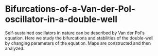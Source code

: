 # Bifurcations-of-a-Van-der-Pol-oscillator-in-a-double-well
Self-sustained oscillators in nature can be described by Van der Pol's equation. 
Here we study the bifurcations and stabilities of the double-well by changing parameters of the equation.
Maps are constructed and then analyzed.
